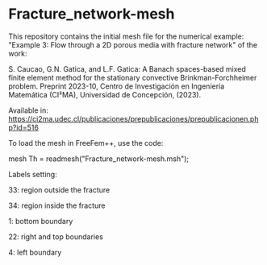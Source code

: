 # Fracture_network-mesh
This repository contains the initial mesh file for the numerical example: "Example 3: Flow through a 2D porous media with fracture network" of the work:

S. Caucao, G.N. Gatica, and L.F. Gatica: A Banach spaces-based mixed finite element method for the stationary convective Brinkman-Forchheimer problem. Preprint 2023-10, Centro de Investigación en Ingeniería Matemática (CI²MA), Universidad de Concepción, (2023). 

Available in: <a href="https://ci2ma.udec.cl/publicaciones/prepublicaciones/prepublicacionen.php?id=516" target="_blank">https://ci2ma.udec.cl/publicaciones/prepublicaciones/prepublicacionen.php?id=516</a>

To load the mesh in FreeFem++, use the code:

mesh Th = readmesh("Fracture_network-mesh.msh");


Labels setting:

33: region outside the fracture

34: region inside the fracture

1: bottom boundary

22: right and top boundaries

4: left boundary
